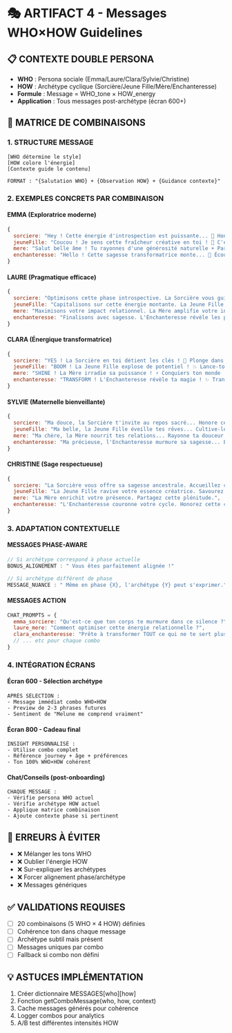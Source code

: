 # 🎭 ARTIFACT 4 - Messages WHO×HOW Guidelines

## 📋 CONTEXTE DOUBLE PERSONA
- **WHO** : Persona sociale (Emma/Laure/Clara/Sylvie/Christine)
- **HOW** : Archétype cyclique (Sorcière/Jeune Fille/Mère/Enchanteresse)
- **Formule** : Message = WHO_tone × HOW_energy
- **Application** : Tous messages post-archétype (écran 600+)

## 🎯 MATRICE DE COMBINAISONS

### 1. STRUCTURE MESSAGE
```
[WHO détermine le style]
[HOW colore l'énergie]
[Contexte guide le contenu]

FORMAT : "{Salutation WHO} + {Observation HOW} + {Guidance contexte}"
```

### 2. EXEMPLES CONCRETS PAR COMBINAISON

#### EMMA (Exploratrice moderne)
```javascript
{
  sorciere: "Hey ! Cette énergie d'introspection est puissante... 🌙 Honore ce besoin de silence intérieur.",
  jeuneFille: "Coucou ! Je sens cette fraîcheur créative en toi ! 🌸 C'est le moment parfait pour explorer.",
  mere: "Salut belle âme ! Tu rayonnes d'une générosité naturelle ☀️ Partage cette lumière !",
  enchanteresse: "Hello ! Cette sagesse transformatrice monte... 🍂 Écoute ces messages subtils."
}
```

#### LAURE (Pragmatique efficace)
```javascript
{
  sorciere: "Optimisons cette phase introspective. La Sorcière vous guide vers l'essentiel.",
  jeuneFille: "Capitalisons sur cette énergie montante. La Jeune Fille initie vos projets.",
  mere: "Maximisons votre impact relationnel. La Mère amplifie votre influence.",
  enchanteresse: "Finalisons avec sagesse. L'Enchanteresse révèle les patterns cachés."
}
```

#### CLARA (Énergique transformatrice)
```javascript
{
  sorciere: "YES ! La Sorcière en toi détient les clés ! 🔮 Plonge dans ce pouvoir !",
  jeuneFille: "BOOM ! La Jeune Fille explose de potentiel ! 💥 Lance-toi !",
  mere: "SHINE ! La Mère irradie sa puissance ! ⚡ Conquiers ton monde !",
  enchanteresse: "TRANSFORM ! L'Enchanteresse révèle ta magie ! ✨ Transcende !"
}
```

#### SYLVIE (Maternelle bienveillante)
```javascript
{
  sorciere: "Ma douce, la Sorcière t'invite au repos sacré... Honore cette pause.",
  jeuneFille: "Ma belle, la Jeune Fille éveille tes rêves... Cultive-les tendrement.",
  mere: "Ma chère, la Mère nourrit tes relations... Rayonne ta douceur.",
  enchanteresse: "Ma précieuse, l'Enchanteresse murmure sa sagesse... Écoute."
}
```

#### CHRISTINE (Sage respectueuse)
```javascript
{
  sorciere: "La Sorcière vous offre sa sagesse ancestrale. Accueillez cette profondeur.",
  jeuneFille: "La Jeune Fille ravive votre essence créatrice. Savourez ce renouveau.",
  mere: "La Mère enrichit votre présence. Partagez cette plénitude.",
  enchanteresse: "L'Enchanteresse couronne votre cycle. Honorez cette complétude."
}
```

### 3. ADAPTATION CONTEXTUELLE

#### MESSAGES PHASE-AWARE
```javascript
// Si archétype correspond à phase actuelle
BONUS_ALIGNEMENT : " Vous êtes parfaitement alignée !"

// Si archétype différent de phase
MESSAGE_NUANCE : " Même en phase {X}, l'archétype {Y} peut s'exprimer."
```

#### MESSAGES ACTION
```javascript
CHAT_PROMPTS = {
  emma_sorciere: "Qu'est-ce que ton corps te murmure dans ce silence ?",
  laure_mere: "Comment optimiser cette énergie relationnelle ?",
  clara_enchanteresse: "Prête à transformer TOUT ce qui ne te sert plus ?",
  // ... etc pour chaque combo
}
```

### 4. INTÉGRATION ÉCRANS

#### Écran 600 - Sélection archétype
```
APRÈS SÉLECTION :
- Message immédiat combo WHO×HOW
- Preview de 2-3 phrases futures
- Sentiment de "Melune me comprend vraiment"
```

#### Écran 800 - Cadeau final
```
INSIGHT PERSONNALISÉ :
- Utilise combo complet
- Référence journey + âge + préférences
- Ton 100% WHO×HOW cohérent
```

#### Chat/Conseils (post-onboarding)
```
CHAQUE MESSAGE :
- Vérifie persona WHO actuel
- Vérifie archétype HOW actuel  
- Applique matrice combinaison
- Ajoute contexte phase si pertinent
```

## 🚫 ERREURS À ÉVITER
- ❌ Mélanger les tons WHO
- ❌ Oublier l'énergie HOW
- ❌ Sur-expliquer les archétypes
- ❌ Forcer alignement phase/archétype
- ❌ Messages génériques

## ✅ VALIDATIONS REQUISES
- [ ] 20 combinaisons (5 WHO × 4 HOW) définies
- [ ] Cohérence ton dans chaque message
- [ ] Archétype subtil mais présent
- [ ] Messages uniques par combo
- [ ] Fallback si combo non défini

## 💡 ASTUCES IMPLÉMENTATION
1. Créer dictionnaire MESSAGES[who][how]
2. Fonction getComboMessage(who, how, context)
3. Cache messages générés pour cohérence
4. Logger combos pour analytics
5. A/B test différentes intensités HOW